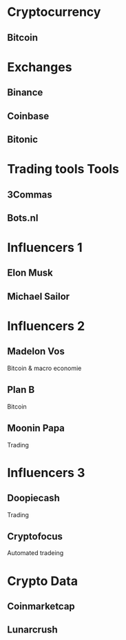 # Cryptocurrency
## Bitcoin
# Exchanges
## Binance
## Coinbase
## Bitonic
# Trading tools Tools
## 3Commas
## Bots.nl
# Influencers 1
## Elon Musk
## Michael Sailor
# Influencers 2
## Madelon Vos
Bitcoin & macro economie
## Plan B
Bitcoin
## Moonin Papa
Trading
# Influencers 3
## Doopiecash
Trading
## Cryptofocus
Automated tradeing
# Crypto Data
## Coinmarketcap
## Lunarcrush

